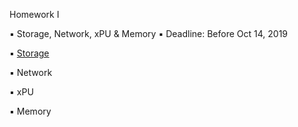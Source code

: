 Homework Ⅰ 

▪ Storage, Network, xPU & Memory
▪ Deadline: Before Oct 14, 2019

▪ [Storage](Stroage.md)

▪ Network

▪ xPU

▪ Memory
